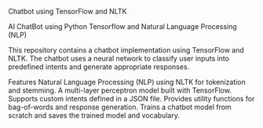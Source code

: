 Chatbot using TensorFlow and NLTK

AI ChatBot using Python Tensorflow and Natural Language Processing (NLP) 


This repository contains a chatbot implementation using TensorFlow and NLTK. The chatbot uses a neural network to classify user inputs into predefined intents and generate appropriate responses.

Features
Natural Language Processing (NLP) using NLTK for tokenization and stemming.
A multi-layer perceptron model built with TensorFlow.
Supports custom intents defined in a JSON file.
Provides utility functions for bag-of-words and response generation.
Trains a chatbot model from scratch and saves the trained model and vocabulary.
